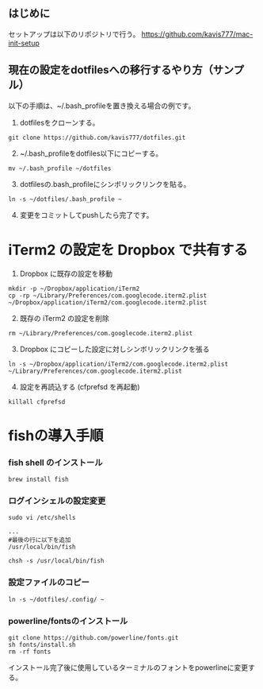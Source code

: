 ## はじめに

セットアップは以下のリポジトリで行う。
https://github.com/kavis777/mac-init-setup

## 現在の設定をdotfilesへの移行するやり方（サンプル）

以下の手順は、~/.bash_profileを置き換える場合の例です。

1. dotfilesをクローンする。

```
git clone https://github.com/kavis777/dotfiles.git
```

2. ~/.bash_profileをdotfiles以下にコピーする。

```
mv ~/.bash_profile ~/dotfiles
```

3. dotfilesの.bash_profileにシンボリックリンクを貼る。

```
ln -s ~/dotfiles/.bash_profile ~
```

4. 変更をコミットしてpushしたら完了です。


# iTerm2 の設定を Dropbox で共有する

1. Dropbox に既存の設定を移動

```
mkdir -p ~/Dropbox/application/iTerm2
cp -rp ~/Library/Preferences/com.googlecode.iterm2.plist ~/Dropbox/application/iTerm2/com.googlecode.iterm2.plist
```

2. 既存の iTerm2 の設定を削除

```
rm ~/Library/Preferences/com.googlecode.iterm2.plist
```

3. Dropbox にコピーした設定に対しシンボリックリンクを張る

```
ln -s ~/Dropbox/application/iTerm2/com.googlecode.iterm2.plist ~/Library/Preferences/com.googlecode.iterm2.plist
```

4. 設定を再読込する (cfprefsd を再起動)

```
killall cfprefsd
```

# fishの導入手順

### fish shell のインストール

```
brew install fish
```

### ログインシェルの設定変更

```
sudo vi /etc/shells
```

```shell:/etc/shells
...
#最後の行に以下を追加
/usr/local/bin/fish
```

```
chsh -s /usr/local/bin/fish
```

### 設定ファイルのコピー
```
ln -s ~/dotfiles/.config/ ~
```

### powerline/fontsのインストール

```
git clone https://github.com/powerline/fonts.git
sh fonts/install.sh
rm -rf fonts
```

インストール完了後に使用しているターミナルのフォントをpowerlineに変更する。
